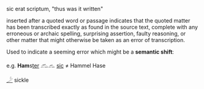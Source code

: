 sic erat scriptum, "thus was it written"  

inserted after a quoted word or passage indicates that the quoted matter has been transcribed exactly as found in the source text, complete with any erroneous or archaic spelling, surprising assertion, faulty reasoning, or other matter that might otherwise be taken as an error of transcription.  

Used to indicate a seeming error which might be a **semantic shift**:  

e.g. **Ham**s[ter](𓄛) 𓃹𓃺 [sic](sic) ≠ Hammel Hase  

[𓌳](𓌳) sickle  
